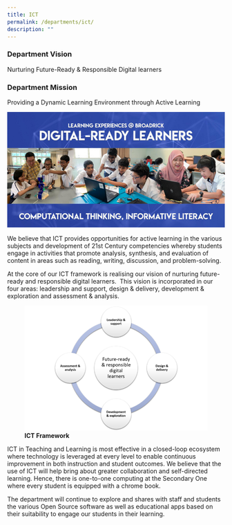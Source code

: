 ```yaml
---
title: ICT
permalink: /departments/ict/
description: ""
---
```

### Department Vision
Nurturing Future-Ready &amp; Responsible Digital learners

### Department Mission
Providing a Dynamic Learning Environment through Active Learning

![](/images/pic1.png)

We believe that ICT provides opportunities for active learning in the various subjects and development of 21st Century competencies whereby students engage in activities that promote analysis, synthesis, and evaluation of content in areas such as reading, writing, discussion, and problem-solving.

At the core of our ICT framework is realising our vision of nurturing future-ready and responsible digital learners.&nbsp; This vision is incorporated in our four areas: leadership and support, design &amp; delivery, development &amp; exploration and assessment &amp; analysis.

<figure>  
<img src="/images/pic2.png">  
<figcaption> <strong> ICT Framework </strong> </figcaption>  
</figure>

ICT in Teaching and Learning is most effective in a closed-loop ecosystem where technology is leveraged at every level to enable continuous improvement in both instruction and student outcomes. We believe that the use of ICT will help bring about greater collaboration and self-directed learning. Hence, there is one-to-one computing at the Secondary One where every student is equipped with a chrome book.

The department will continue to explore and shares with staff and students the various Open Source software as well as educational apps based on their suitability to engage our students in their learning.